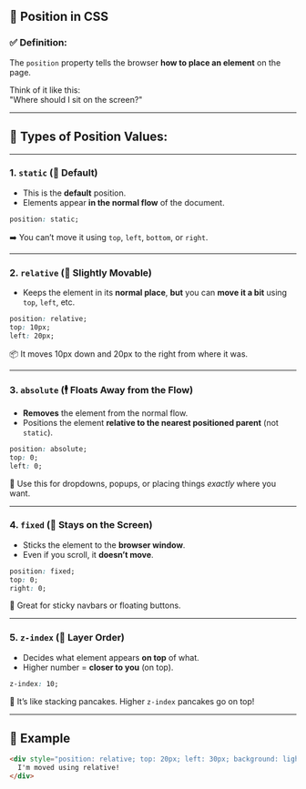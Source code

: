 ## 🧭 **Position in CSS**

### ✅ **Definition:**
The `position` property tells the browser **how to place an element** on the page.

Think of it like this:  
"Where should I sit on the screen?"

---

## 🎯 **Types of Position Values:**

---

### 1. `static` (👶 Default)

- This is the **default** position.
- Elements appear **in the normal flow** of the document.

```css
position: static;
```

➡️ You can’t move it using `top`, `left`, `bottom`, or `right`.

---

### 2. `relative` (🧍 Slightly Movable)

- Keeps the element in its **normal place**, **but** you can **move it a bit** using `top`, `left`, etc.

```css
position: relative;
top: 10px;
left: 20px;
```

📦 It moves 10px down and 20px to the right from where it was.

---

### 3. `absolute` (🕴 Floats Away from the Flow)

- **Removes** the element from the normal flow.
- Positions the element **relative to the nearest positioned parent** (not `static`).

```css
position: absolute;
top: 0;
left: 0;
```

👀 Use this for dropdowns, popups, or placing things *exactly* where you want.

---

### 4. `fixed` (📌 Stays on the Screen)

- Sticks the element to the **browser window**.
- Even if you scroll, it **doesn’t move**.

```css
position: fixed;
top: 0;
right: 0;
```

📌 Great for sticky navbars or floating buttons.

---

### 5. `z-index` (🧱 Layer Order)

- Decides what element appears **on top** of what.
- Higher number = **closer to you** (on top).

```css
z-index: 10;
```

🧇 It’s like stacking pancakes. Higher `z-index` pancakes go on top!

---

## 🧪 Example

```html
<div style="position: relative; top: 20px; left: 30px; background: lightblue;">
  I'm moved using relative!
</div>
```


